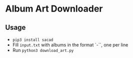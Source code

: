 # Album Art Downloader

## Usage

- `pip3 install sacad`
- Fill `input.txt` with albums in the format `<Artist>-<Album>``, one per line
- Run `python3 download_art.py`
